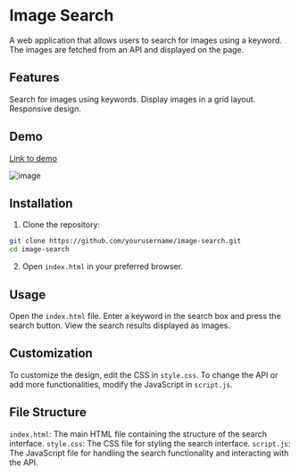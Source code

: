 # Image Search
A web application that allows users to search for images using a keyword. The images are fetched from an API and displayed on the page.

## Features
Search for images using keywords.
Display images in a grid layout.
Responsive design.
## Demo
[Link to demo](https://codepen.io/Ashwini-Sonawane/pen/oNrEYLX)

![image](https://github.com/user-attachments/assets/ddf32d6d-2d29-4129-9d55-1b0334673aba)


## Installation
1. Clone the repository:
```bash
git clone https://github.com/yourusername/image-search.git
cd image-search
```
2. Open `index.html` in your preferred browser.

## Usage
Open the `index.html` file.
Enter a keyword in the search box and press the search button.
View the search results displayed as images.

## Customization
To customize the design, edit the CSS in `style.css`.
To change the API or add more functionalities, modify the JavaScript in `script.js`.

## File Structure
`index.html`: The main HTML file containing the structure of the search interface.
`style.css`: The CSS file for styling the search interface.
`script.js`: The JavaScript file for handling the search functionality and interacting with the API.
